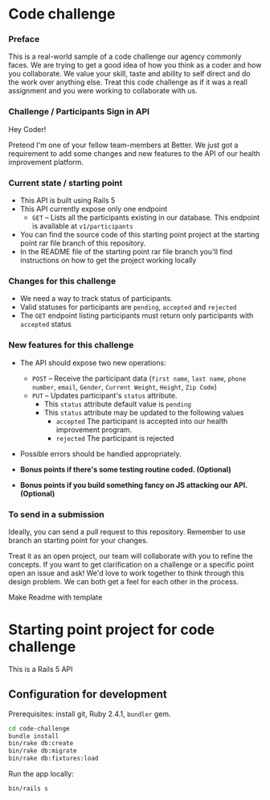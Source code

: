 # Code challenge

### Preface
This is a real-world sample of a code challenge our agency commonly faces. We are trying to get a good idea of how you think as a coder and how you collaborate. We value your skill, taste and ability to self direct and do the work over anything else. Treat this code challenge as if it was a reall assignment and you were working to collaborate with us. 

### Challenge / Participants Sign in API

Hey Coder!

Pretend I'm one of your fellow team-members at Better. We just got a requirement to add some changes and new features to the API of our health improvement platform.

### Current state / starting point

- This API is built using Rails 5
- This API currently expose only one endpoint
  - `GET` – Lists all the participants existing in our database. This endpoint is available at `v1/participants`
- You can find the source code of this starting point project at the starting point rar file branch of this repository.
- In the README file of the starting point rar file branch you'll find instructions on how to get the project working locally

### Changes for this challenge

- We need a way to track status of participants.
- Valid statuses for participants are `pending`, `accepted` and `rejected`
- The `GET` endpoint listing participants must return only participants with `accepted` status

### New features for this challenge

- The API should expose two new operations:

  - `POST` – Receive the participant data (`first name`, `last name`, `phone number`, `email`, `Gender`, `Current Weight`, `Height`, `Zip Code`)
  - `PUT` – Updates participant's `status` attribute.
    - This `status` attribute default value is `pending`
    - This `status` attribute may be updated to the following values
      - `accepted` The participant is accepted into our health improvement program.
      - `rejected` The participant is rejected

- Possible errors should be handled appropriately.
- **Bonus points if there's some testing routine coded. (Optional)**
- **Bonus points if you build something fancy on JS attacking our API. (Optional)**


### To send in a submission

Ideally, you can send a pull request to this repository. Remember to use branch an starting point for your changes.

Treat it as an open project, our team will collaborate with you to refine the concepts. If you want to get clarification on a challenge or a specific point open an issue and ask! We'd love to work together to think through this design problem. We can both get a feel for each other in the process.

Make Readme with template

# Starting point project for code challenge

This is a Rails 5 API

## Configuration for development

Prerequisites: install git, Ruby 2.4.1, `bundler` gem.

```bash
cd code-challenge
bundle install
bin/rake db:create
bin/rake db:migrate
bin/rake db:fixtures:load
```

Run the app locally:

```bash
bin/rails s
```
